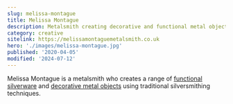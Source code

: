 ```yaml
---
slug: melissa-montague
title: Melissa Montague
description: Metalsmith creating decorative and functional metal objects.
category: creative
sitelink: https://melissamontaguemetalsmith.co.uk
hero: './images/melissa-montague.jpg'
published: '2020-04-05'
modified: '2024-07-12'
---
```


<p>Melissa Montague is a metalsmith who creates a range of <a href="https://melissamontaguemetalsmith.co.uk/shop/silverware">functional silverware</a> and <a href="https://melissamontaguemetalsmith.co.uk/shop/metal-objects">decorative metal objects</a> using traditional silversmithing techniques.</p>

